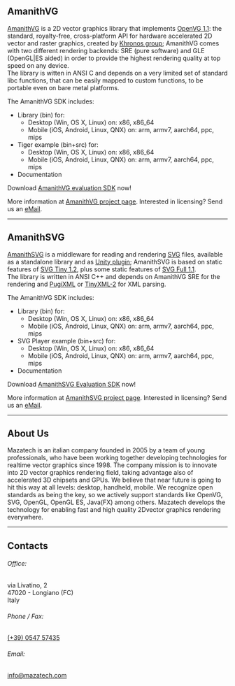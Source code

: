## AmanithVG <a class="jumptarget" name="amanithvg_section"></a>

[AmanithVG](http://mazatech.com/amanithvg) is a 2D vector graphics library that implements [OpenVG 1.1](https://www.khronos.org/openvg/): the standard, royalty-free, cross-platform API for hardware accelerated 2D vector and raster graphics, created by [Khronos group](https://www.khronos.org); AmanithVG comes with two different rendering backends: SRE (pure software) and GLE (OpenGL\|ES aided) in order to provide the highest rendering quality at top speed on any device.  
The library is witten in ANSI C and depends on a very limited set of standard libc functions, that can be easily mapped to custom functions, to be portable even on bare metal platforms.

The AmanithVG SDK includes:

* Library (bin) for:
	* Desktop (Win, OS X, Linux) on: x86, x86\_64
	* Mobile (iOS, Android, Linux, QNX) on: arm, armv7, aarch64, ppc, mips
* Tiger example (bin+src) for:
	* Desktop (Win, OS X, Linux) on: x86, x86\_64
	* Mobile (iOS, Android, Linux, QNX) on: arm, armv7, aarch64, ppc, mips
* Documentation

Download [AmanithVG evaluation SDK](http://www.mazatech.com/downloads/amanithvg_v4_0_0_968_eval.zip) now!

More information at [AmanithVG project page](http://mazatech.com/amanithvg). Interested in licensing? Send us an [eMail](mailto:sales@mazatech.com?subject=AmanithVG%20Licensing).

---
  
## AmanithSVG <a class="jumptarget" name="amanithsvg_section"></a>

[AmanithSVG](http://mazatech.com/amanithsvg) is a middleware for reading and rendering [SVG](https://it.wikipedia.org/wiki/Scalable_Vector_Graphics) files, available as a standalone library and as [Unity plugin](https://www.assetstore.unity3d.com/en/#!/content/19822); AmanithSVG is based on static features of [SVG Tiny 1.2](https://www.w3.org/TR/SVGTiny12/), plus some static features of [SVG Full 1.1](https://www.w3.org/TR/SVG/).  
The library is written in ANSI C++ and depends on AmanithVG SRE for the rendering and [PugiXML](http://pugixml.org) or [TinyXML-2](http://www.grinninglizard.com/tinyxml2/) for XML parsing.

The AmanithVG SDK includes:

* Library (bin) for:
	* Desktop (Win, OS X, Linux) on: x86, x86\_64
	* Mobile (iOS, Android, Linux, QNX) on: arm, armv7, aarch64, ppc, mips
* SVG Player example (bin+src) for:
	* Desktop (Win, OS X, Linux) on: x86, x86\_64
	* Mobile (iOS, Android, Linux, QNX) on: arm, armv7, aarch64, ppc, mips
* Documentation

Download [AmanithSVG Evaluation SDK](http://www.mazatech.com/downloads/amanithsvg_v1_0_0_336_eval.zip) now!

More information at [AmanithSVG project page](http://mazatech.com/amanithsvg). Interested in licensing? Send us an [eMail](mailto:sales@mazatech.com?subject=AmanithSVG%20Licensing).

---

## About Us <a class="jumptarget" name="about_section"></a>

Mazatech is an italian company founded in 2005 by a team of young professionals, who have been working together developing technologies for realtime vector graphics since 1998. The company mission is to innovate into 2D vector graphics rendering field, taking advantage also of accelerated 3D chipsets and GPUs. We believe that near future is going to hit this way at all levels: desktop, handheld, mobile. We recognize open standards as being the key, so we actively support standards like OpenVG, SVG, OpenGL, OpenGL ES, Java(FX) among others. Mazatech develops the technology for enabling fast and high quality 2Dvector graphics rendering everywhere.

---

## Contacts <a class="jumptarget" name="contacts_section"></a>

###### Office:  
via Livatino, 2  
47020 - Longiano (FC)  
Italy  

###### Phone / Fax:  
[(+39) 0547 57435](tel:+39054757435)  

###### Email:  
[info@mazatech.com](mailto:info@mazatech.com)  

